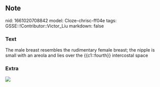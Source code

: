 ## Note
nid: 1661020708842
model: Cloze-chrisc-ff04e
tags: GSSE::!Contributor::Victor_Liu
markdown: false

### Text
<div>
  The male breast resembles the rudimentary female breast; the
  nipple is small with an areola and lies over the {{c1::fourth}}
  intercostal space
</div>

### Extra
<img src="image077.jpg">

